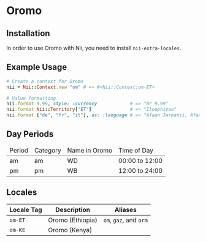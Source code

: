 <!-- This file has been generated. Source: languages/_template.md.erb -->

# Oromo

## Installation

In order to use Oromo with Nii, you need to install `nii-extra-locales`.

## Example Usage

``` ruby
# Create a context for Oromo
nii = Nii::Context.new "om" # => #<Nii::Context:om-ET>

# Value formatting
nii.format 9.99, style: :currency            # => "Br 9.99"
nii.format Nii::Territory["ET"]              # => "Itoophiyaa"
nii.format ["de", "fr", "it"], as: :language # => "Afaan Jarmanii, Afaan Faransaayii, Afaan Xaaliyaani"
```

## Day Periods


<table>
  <thead>
    <tr>
      <td>Period</td>
      <td>Category</td>
      <td>Name in Oromo</td>
      <td>Time of Day</td>
    </tr>
  </thead>
  <tbody>
    <tr>
      <td>am</td>
      <td>am</td>
      <td>WD</td>
      <td>00:00 to 12:00</td>
    </tr>
    <tr>
      <td>pm</td>
      <td>pm</td>
      <td>WB</td>
      <td>12:00 to 24:00</td>
    </tr>
  </tbody>
</table>



## Locales

<table>
  <thead>
    <tr>
      <th>Locale Tag</th>
      <th>Description</th>
      <th>Aliases</th>
    </tr>
  </thead>
  <tbody>
    <tr>
      <td><code>om-ET</code></td>
      <td>Oromo (Ethiopia)</td>
      <td><code>om</code>, <code>gaz</code>, and <code>orm</code></td>
    </tr>
    <tr>
      <td><code>om-KE</code></td>
      <td>Oromo (Kenya)</td>
      <td></td>
    </tr>
  </tbody>
</table>

